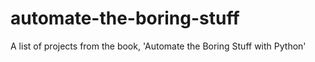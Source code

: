 # automate-the-boring-stuff
A list of projects from the book, 'Automate the Boring Stuff with Python'
